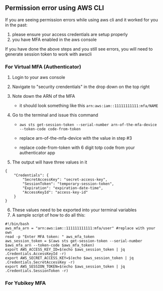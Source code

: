 ## Permission error using AWS CLI

If you are seeing permission errors while using aws cli and it worked for you in the past:
1. please ensure your access credentials are setup properly
2. you have MFA enabled in the aws console

If you have done the above steps and you still see errors, you will need to generate session token to work with awscli

### For Virtual MFA (Authenticator)

1. Login to your aws console
2. Navigate to "security crendentials" in the drop down on the top right
3. Note down the ARN of the MFA 
    - it should look something like this ```arn:aws:iam::11111111111:mfa/NAME```
4. Go to the terminal and issue this command

   - ```aws sts get-session-token --serial-number arn-of-the-mfa-device --token-code code-from-token```

   - replace arn-of-the-mfa-device with the value in step #3
   - replace code-from-token with 6 digit totp code from your authenticator app

5. The output will have three values in it
```
{
    "Credentials": {
        "SecretAccessKey": "secret-access-key",
        "SessionToken": "temporary-session-token",
        "Expiration": "expiration-date-time",
        "AccessKeyId": "access-key-id"
    }
}
```

6. These values need to be exported into your terminal variables
7. A sample script of how to do all this:
```
#!/bin/bash
aws_mfa_arn = "arn:aws:iam::111111111111:mfa/user" #replace with your own
read -p "Enter MFA token: " aws_mfa_token
aws_session_token = $(aws sts get-session-token --serial-number $aws_mfa_arn --token-code $aws_mfa_token)
export AWS_ACCESS_KEY_ID=$(echo $aws_session_token | jq .Credentials.AccessKeyId -r)
export AWS_SECRET_ACCESS_KEY=$(echo $aws_session_token | jq .Credentials.SecretAccessKey -r)
export AWS_SESSION_TOKEN=$(echo $aws_session_token | jq .Credentials.SessionToken -r)
``` 


### For Yubikey MFA
